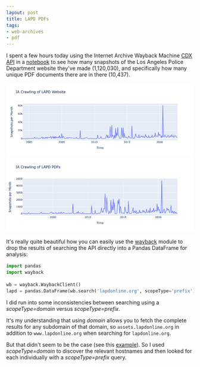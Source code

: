 ```yaml
---
layout: post
title: LAPD PDFs
tags:
- web-archives
- pdf
---
```


I spent a few hours today using the Internet Archive Wayback Machine [CDX API] in a [notebook] to see how many snapshots of the Los Angeles Police Department website they've made (1,120,030), and specifically how many unique PDF documents there are in there (10,437).

<img class="img-fluid" src="/images/lapd-wayback1.png">

<img class="img-fluid" src="/images/lapd-wayback2.png">

It's really quite beautiful how you can easily use the [wayback] module to drop the results of searching the API directly into a Pandas DataFrame for analysis:

```python
import pandas
import wayback

wb = wayback.WaybackClient()
lapd = pandas.DataFrame(wb.search('lapdonline.org', scopeType='prefix')
```

I did run into some inconsistencies between searching using a *scopeType=domain* versus *scopeType=prefix*.

It's my understanding that using *domain* allows you to fetch the complete results for any subdomain of that domain, so `assets.lapdonline.org` in addition to `www.lapdonline.org` when searching for `lapdonline.org`.

But that didn't seem to be the case (see this [example]). So I used *scopeType=domain* to discover the relevant hostnames and then looked for each individually with a *scopeType=prefix* query.

```python
```

[wayback]: https://wayback.readthedocs.io/
[CDX API]: https://archive.org/services/docs/api/wayback-cdx-server.html
[notebook]: https://github.com/edsu/notebooks/blob/master/LAPD.ipynb
[example]: https://gist.github.com/97006eccb0f4884df850d3a20ad6db67
